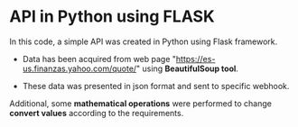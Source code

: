 # API in Python using FLASK

In this code, a simple API was created in Python using Flask framework.

* Data has been acquired from web page "https://es-us.finanzas.yahoo.com/quote/" using **BeautifulSoup tool**. 

* These data was presented in json format and sent to specific webhook.

Additional, some **mathematical operations** were performed to change __convert values__ according to the requirements.
